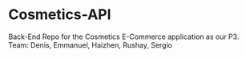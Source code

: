 # Cosmetics-API
Back-End Repo for the Cosmetics E-Commerce application as our P3. Team: Denis, Emmanuel, Haizhen, Rushay, Sergio
